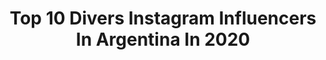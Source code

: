 ---
title: Top 10 Divers Instagram Influencers In Argentina In 2020
description: >-
  Find top divers Instagram influencers in Argentina in 2020. Most popular hashtags: #cuarentena #yomequedoencasa #neptuno #monday.
platform: Instagram
profiles:
  - username: "jugandoconaby"
    fullname: >-
      Jugando con Aby
    location: "Argentina"
    followers: 109944
    engagement: 387
    commentsToLikes: 0.037727
    id: ck0w442itwpaz0i19hulemnr0
    verified: false
    hashtags: "#teamred, #japon, #barcos, #elcari"
  - username: "johnvalverdea"
    fullname: >-
      Jᴏʜɴ Vᴀʟᴠᴇʀᴅᴇ 🇪🇨
    location: "Argentina"
    followers: 13678
    engagement: 1005
    commentsToLikes: 0.028361
    id: ck9hbnxdwhoh20j78efizmkiu
    verified: false
    hashtags: "#latino, #peru, #paramo, #bolivia"
  - username: "emilianomedinaok"
    fullname: >-
      Emiliano Medina
    location: "Argentina"
    followers: 5529
    engagement: 803
    commentsToLikes: 0.049406
    id: ck5hpx871s4ji0i115796o6ck
    verified: false
    hashtags: "#veneno, #waackingargentina, #cuarentena, #repreznt"
  - username: "little_brako"
    fullname: >-
      Don Brako
    location: "Argentina"
    followers: 13947
    engagement: 852
    commentsToLikes: 0.021843
    id: ck6ti7whr07hs0j71xpeqapg2
    verified: false
    hashtags: "#drawing, #lgtbiq, #light, #husar"
  - username: "candesoliz_"
    fullname: >-
      Cande Soliz
    location: "Argentina"
    followers: 2392
    engagement: 1307
    commentsToLikes: 0.077577
    id: ck6u2skuetopr0j71whbne0v3
    verified: false
    hashtags: "#skategirl, #skateboading, #skateordie, #fail"
  - username: "cami__barreto"
    fullname: >-
      Negra
    location: "Argentina"
    followers: 5824
    engagement: 587
    commentsToLikes: 0.088586
    id: ckap4652960ih0i78fdlmj4pf
    verified: false
    hashtags: "#press, #factoria, #lumaykaricoreo, #yobailoconemir"
  - username: "analisis_dxtivo"
    fullname: >-
      Análisis Dxtivo🏅
    location: "Argentina"
    followers: 28379
    engagement: 593
    commentsToLikes: 0.014279
    id: ck9harbnmds5n0j788uk0q4kc
    verified: false
    hashtags: "#footballtime, #futbolfemenino, #futsaljakarta, #soccerlife"
  - username: "ricardo.chiri"
    fullname: >-
      Ricardo Chirinos
    location: "Argentina"
    followers: 2033
    engagement: 1081
    commentsToLikes: 0.185898
    id: ck5zn859onylm0i14ju855yud
    verified: false
    hashtags: "#septiembre, #pareja, #batalla, #comediaenvivo"
  - username: "eligomezalcorta"
    fullname: >-
      Elizabeth Gomez Alcorta
    location: "Argentina"
    followers: 50113
    engagement: 227
    commentsToLikes: 0.014321
    id: ck55offbg88xz0i11d07gkoud
    verified: true
    hashtags: "#leymicaela, #evita, #argentinaunida, #graciascient"
  - username: "astrolo.gi"
    fullname: >-
      𝙰𝚂𝚃𝚁𝙾𝙻𝙾𝙶𝙸𝙰 𝙿𝙰𝚁𝙰 𝚅𝙸𝚅𝙸𝚁𝙻𝙰
    location: "Argentina"
    followers: 33740
    engagement: 358
    commentsToLikes: 0.052526
    id: ck5q1hfkab01z0i11bvhvhrv7
    verified: false
    hashtags: "#acuario, #quir, #marte, #resilvestrar"
---